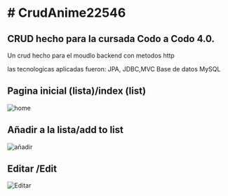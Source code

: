 <h1> # CrudAnime22546 </h1>

<h2> CRUD hecho para la cursada Codo a Codo 4.0. </h2>

<p>Un crud hecho para el moudlo backend con metodos http </p>

<p> las tecnologicas aplicadas fueron: 
JPA, JDBC,MVC
Base de datos MySQL
</p>


<h2>Pagina inicial (lista)/index (list) </h2>

![home](https://user-images.githubusercontent.com/110206929/224464327-a7a2113c-1409-41e0-9a20-230d4d695a87.png)


<h2>Añadir a la lista/add to list </h2>

![añadir](https://user-images.githubusercontent.com/110206929/224464362-197b4cd2-9e08-42c0-b5a0-338c05846036.png)

<h2> Editar /Edit </h2>

![Editar](https://user-images.githubusercontent.com/110206929/224464396-80fdb7a5-d417-4942-a0ff-d2e2df5cfcd0.png)
